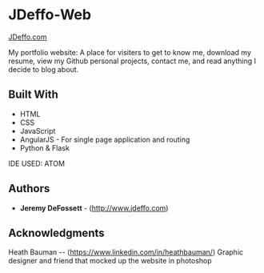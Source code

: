 # JDeffo-Web

[JDeffo.com](https://www.jdeffo.com)

My portfolio website: A place for visiters to get to know me, download my resume, view my Github personal projects, contact me, and read anything I decide to blog about.  

## Built With

* HTML
* CSS
* JavaScript
* AngularJS - For single page application and routing
* Python & Flask

IDE USED: ATOM

## Authors

* **Jeremy DeFossett** - (http://www.jdeffo.com)

## Acknowledgments

Heath Bauman -- (https://www.linkedin.com/in/heathbauman/) Graphic designer and friend that mocked up the website in photoshop
